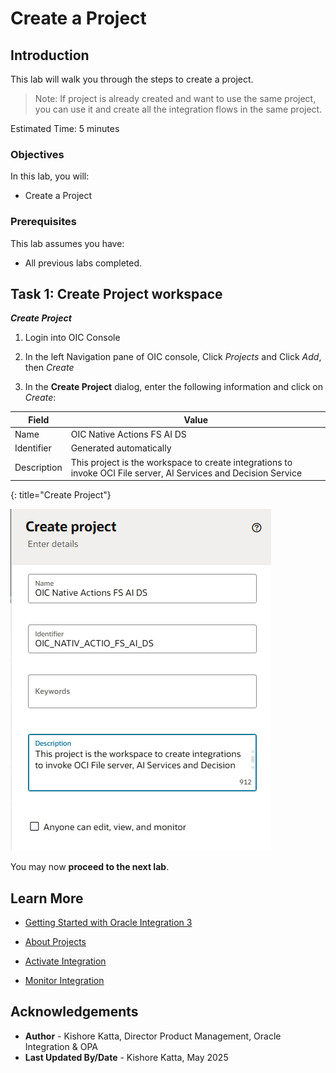 # Create a Project

## Introduction

This lab will walk you through the steps to create a project.

>Note: If project is already created and want to use the same project, you can use it and create all the integration flows in the same project.

Estimated Time: 5 minutes

### Objectives

In this lab, you will:

* Create a Project

### Prerequisites

This lab assumes you have:

* All previous labs completed.

## Task 1: Create Project workspace

***Create Project***

1.  Login into OIC Console

2.  In the left Navigation pane of OIC console, Click *Projects* and Click *Add*, then *Create*

3.  In the **Create Project** dialog, enter the following information and click on *Create*:

| **Field**        | **Value**          |       
| --- | ----------- |
| Name         | OIC Native Actions FS AI DS     |
| Identifier         | Generated automatically       |
| Description  | This project is the workspace to create integrations to invoke OCI File server, AI Services and Decision Service |
{: title="Create Project"}

![Create Project](images/create-project.png)

You may now **proceed to the next lab**.

## Learn More

* [Getting Started with Oracle Integration 3](https://docs.oracle.com/en/cloud/paas/application-integration/index.html)

* [About Projects](https://docs.oracle.com/en/cloud/paas/application-integration/integrations-user/integration-projects.html)

* [Activate Integration](https://docs.oracle.com/en/cloud/paas/application-integration/integrations-user/activate-and-deactivate-integrations.html)

* [Monitor Integration](https://docs.oracle.com/en/cloud/paas/application-integration/integrations-user/track-integration-instances.html#GUID-46A7C0A0-CBE4-4F1B-9B45-62A5AFA89D74)

## Acknowledgements

* **Author** - Kishore Katta, Director Product Management, Oracle Integration & OPA
* **Last Updated By/Date** - Kishore Katta, May 2025
